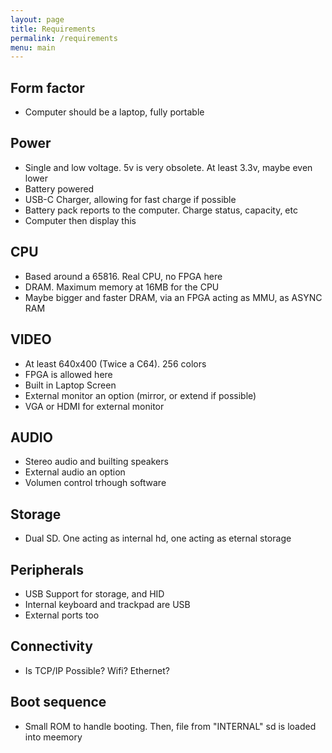 ```yaml
---
layout: page
title: Requirements
permalink: /requirements
menu: main
---
```


## Form factor

- Computer should be a laptop, fully portable

## Power

- Single and low voltage. 5v is very obsolete. At least 3.3v, maybe even lower
- Battery powered
- USB-C Charger, allowing for fast charge if possible
- Battery pack reports to the computer. Charge status, capacity, etc
- Computer then display this

## CPU

- Based around a 65816. Real CPU, no FPGA here
- DRAM. Maximum memory at 16MB for the CPU
- Maybe bigger and faster DRAM, via an FPGA acting as MMU, as ASYNC RAM

## VIDEO

- At least 640x400 (Twice a C64). 256 colors
- FPGA is allowed here
- Built in Laptop Screen
- External monitor an option (mirror, or extend if possible)
- VGA or HDMI for external monitor

## AUDIO

- Stereo audio and builting speakers
- External audio an option
- Volumen control trhough software

## Storage

- Dual SD. One acting as internal hd, one acting as eternal storage

## Peripherals

- USB Support for storage, and HID
- Internal keyboard and trackpad are USB
- External ports too

## Connectivity

- Is TCP/IP Possible? Wifi? Ethernet?

## Boot sequence

- Small ROM to handle booting. Then, file from "INTERNAL" sd is loaded into meemory